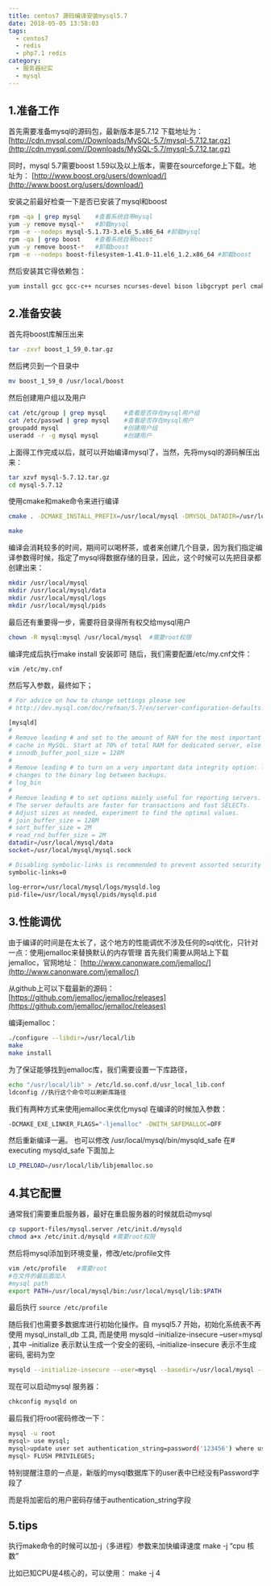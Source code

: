```yaml
---
title: centos7 源码编译安装mysql5.7
date: 2018-05-05 13:58:03
tags:
  - centos7
  - redis
  - php7.1 redis
category:
  - 服务器纪实
  - mysql
---
```

## 1.准备工作

首先需要准备mysql的源码包，最新版本是5.7.12
下载地址为：
[http://cdn.mysql.com//Downloads/MySQL-5.7/mysql-5.7.12.tar.gz](http://cdn.mysql.com//Downloads/MySQL-5.7/mysql-5.7.12.tar.gz)
<!--more-->
同时，mysql 5.7需要boost 1.59以及以上版本，需要在sourceforge上下载。地址为：
[http://www.boost.org/users/download/](http://www.boost.org/users/download/)

安装之前最好检查一下是否已安装了mysql和boost
```bash
rpm -qa | grep mysql    #查看系统自带mysql
yum -y remove mysql-*   #卸载mysql
rpm -e --nodeps mysql-5.1.73-3.el6_5.x86_64 #卸载mysql
rpm -qa | grep boost    #查看系统自带boost
yum -y remove boost-*   #卸载boost
rpm -e --nodeps boost-filesystem-1.41.0-11.el6_1.2.x86_64 #卸载boost
```
然后安装其它得依赖包：
```bash
yum install gcc gcc-c++ ncurses ncurses-devel bison libgcrypt perl cmake
```
## 2.准备安装

首先将boost库解压出来
```bash
tar -zxvf boost_1_59_0.tar.gz
```
然后拷贝到一个目录中
```bash
mv boost_1_59_0 /usr/local/boost
```
然后创建用户组以及用户
```bash
cat /etc/group | grep mysql     #查看是否存在mysql用户组
cat /etc/passwd | grep mysql    #查看是否存在mysql用户
groupadd mysql                  #创建用户组
useradd -r -g mysql mysql       #创建用户
```
上面得工作完成以后，就可以开始编译mysql了，当然，先将mysql的源码解压出来：
```bash
tar xzvf mysql-5.7.12.tar.gz
cd mysql-5.7.12
```
使用cmake和make命令来进行编译
```bash
cmake . -DCMAKE_INSTALL_PREFIX=/usr/local/mysql -DMYSQL_DATADIR=/usr/local/mysql/data -DDEFAULT_CHARSET=utf8 -DDEFAULT_COLLATION=utf8_general_ci -DMYSQL_TCP_PORT=3306 -DMYSQL_USER=mysql -DWITH_MYISAM_STORAGE_ENGINE=1 -DWITH_INNOBASE_STORAGE_ENGINE=1 -DWITH_ARCHIVE_STORAGE_ENGINE=1 -DWITH_BLACKHOLE_STORAGE_ENGINE=1 -DWITH_MEMORY_STORAGE_ENGINE=1 -DENABLE_DOWNLOADS=1 -DDOWNLOAD_BOOST=1 -DWITH_BOOST=/usr/local/boost

make
```
编译会消耗较多的时间，期间可以喝杯茶，或者来创建几个目录，因为我们指定编译参数得时候，指定了mysql得数据存储的目录，因此，这个时候可以先把目录都创建出来：

```bash
mkdir /usr/local/mysql
mkdir /usr/local/mysql/data
mkdir /usr/local/mysql/logs
mkdir /usr/local/mysql/pids
```
最后还有重要得一步，需要将目录得所有权交给mysql用户
```bash
chown -R mysql:mysql /usr/local/mysql  #需要root权限
```

编译完成后执行make install 安装即可
随后，我们需要配置/etc/my.cnf文件：
```bash
vim /etc/my.cnf                                          
```
然后写入参数，最终如下；
```bash
# For advice on how to change settings please see
# http://dev.mysql.com/doc/refman/5.7/en/server-configuration-defaults.html

[mysqld]
#
# Remove leading # and set to the amount of RAM for the most important data
# cache in MySQL. Start at 70% of total RAM for dedicated server, else 10%.
# innodb_buffer_pool_size = 128M
#
# Remove leading # to turn on a very important data integrity option: logging
# changes to the binary log between backups.
# log_bin
#
# Remove leading # to set options mainly useful for reporting servers.
# The server defaults are faster for transactions and fast SELECTs.
# Adjust sizes as needed, experiment to find the optimal values.
# join_buffer_size = 128M
# sort_buffer_size = 2M
# read_rnd_buffer_size = 2M
datadir=/usr/local/mysql/data
socket=/usr/local/mysql/mysql.sock

# Disabling symbolic-links is recommended to prevent assorted security risks
symbolic-links=0

log-error=/usr/local/mysql/logs/mysqld.log
pid-file=/usr/local/mysql/pids/mysqld.pid                                       
```
## 3.性能调优
由于编译的时间是在太长了，这个地方的性能调优不涉及任何的sql优化，只针对一点：使用jemalloc来替换默认的内存管理
首先我们需要从网站上下载jemalloc，官网地址：
[http://www.canonware.com/jemalloc/](http://www.canonware.com/jemalloc/)

从github上可以下载最新的源码：
[https://github.com/jemalloc/jemalloc/releases](https://github.com/jemalloc/jemalloc/releases)

编译jemalloc：
```bash
./configure --libdir=/usr/local/lib
make
make install
```
为了保证能够找到jemalloc库，我们需要设置一下库路径，
```bash
echo "/usr/local/lib" > /etc/ld.so.conf.d/usr_local_lib.conf
ldconfig //执行这个命令可以刷新库路径
```
我们有两种方式来使用jemalloc来优化mysql
在编译的时候加入参数：
```bash
-DCMAKE_EXE_LINKER_FLAGS="-ljemalloc" -DWITH_SAFEMALLOC=OFF
```
然后重新编译一遍。
也可以修改 /usr/local/mysql/bin/mysqld_safe
在# executing mysqld_safe 下面加上
```bash
LD_PRELOAD=/usr/local/lib/libjemalloc.so
```
## 4.其它配置
通常我们需要重启服务器，最好在重启服务器的时候就启动mysql
```bash
cp support-files/mysql.server /etc/init.d/mysqld
chmod a+x /etc/init.d/mysqld #需要root权限
```
然后将mysql添加到环境变量，修改/etc/profile文件
```bash
vim /etc/profile   #需要root
#在文件的最后面加入
#mysql path
export PATH=/usr/local/mysql/bin:/usr/local/mysql/lib:$PATH
```
最后执行 `source /etc/profile`

随后我们也需要多数据库进行初始化操作。自 mysql5.7 开始，初始化系统表不再使用 mysql_install_db 工具, 而是使用 mysqld –initialize-insecure –user=mysql , 其中 –initialize 表示默认生成一个安全的密码, –initialize-insecure 表示不生成密码, 密码为空
```bash
mysqld --initialize-insecure --user=mysql --basedir=/usr/local/mysql --datadir=/usr/local/mysql/data
```
现在可以启动mysql 服务器：
```bash
chkconfig mysqld on
```
最后我们将root密码修改一下：
```bash
mysql -u root
mysql> use mysql;
mysql>update user set authentication_string=password('123456') where user='root' and Host = 'localhost';
mysql> FLUSH PRIVILEGES;
```
特别提醒注意的一点是，新版的mysql数据库下的user表中已经没有Password字段了

而是将加密后的用户密码存储于authentication_string字段
## 5.tips
执行make命令的时候可以加-j（多进程）参数来加快编译速度
make -j “cpu 核数”

比如已知CPU是4核心的，可以使用：
make -j 4
